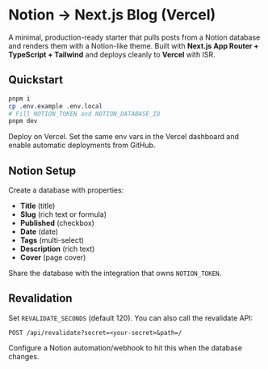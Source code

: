 # Notion → Next.js Blog (Vercel)

A minimal, production-ready starter that pulls posts from a Notion database and renders them with a Notion-like theme. Built with **Next.js App Router + TypeScript + Tailwind** and deploys cleanly to **Vercel** with ISR.

## Quickstart

```bash
pnpm i
cp .env.example .env.local
# Fill NOTION_TOKEN and NOTION_DATABASE_ID
pnpm dev
```

Deploy on Vercel. Set the same env vars in the Vercel dashboard and enable automatic deployments from GitHub.

## Notion Setup

Create a database with properties:
- **Title** (title)
- **Slug** (rich text or formula)
- **Published** (checkbox)
- **Date** (date)
- **Tags** (multi-select)
- **Description** (rich text)
- **Cover** (page cover)

Share the database with the integration that owns `NOTION_TOKEN`.

## Revalidation

Set `REVALIDATE_SECONDS` (default 120). You can also call the revalidate API:

```
POST /api/revalidate?secret=<your-secret>&path=/
```

Configure a Notion automation/webhook to hit this when the database changes.
